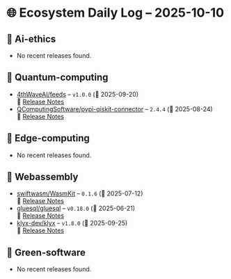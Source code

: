 # 🌐 Ecosystem Daily Log – 2025-10-10

## 🔹 Ai-ethics
- No recent releases found.

## 🔹 Quantum-computing
- [4thWaveAI/feeds](https://github.com/4thWaveAI/feeds/releases/tag/v1.0.0) – `v1.0.0` (📅 2025-09-20)  
  🔗 [Release Notes](https://github.com/4thWaveAI/feeds/releases/tag/v1.0.0)
- [QComputingSoftware/pypi-qiskit-connector](https://github.com/QComputingSoftware/pypi-qiskit-connector/releases/tag/2.4.4) – `2.4.4` (📅 2025-08-24)  
  🔗 [Release Notes](https://github.com/QComputingSoftware/pypi-qiskit-connector/releases/tag/2.4.4)

## 🔹 Edge-computing
- No recent releases found.

## 🔹 Webassembly
- [swiftwasm/WasmKit](https://github.com/swiftwasm/WasmKit/releases/tag/0.1.6) – `0.1.6` (📅 2025-07-12)  
  🔗 [Release Notes](https://github.com/swiftwasm/WasmKit/releases/tag/0.1.6)
- [gluesql/gluesql](https://github.com/gluesql/gluesql/releases/tag/v0.18.0) – `v0.18.0` (📅 2025-06-21)  
  🔗 [Release Notes](https://github.com/gluesql/gluesql/releases/tag/v0.18.0)
- [klyx-dev/klyx](https://github.com/klyx-dev/klyx/releases/tag/v1.8.0) – `v1.8.0` (📅 2025-09-25)  
  🔗 [Release Notes](https://github.com/klyx-dev/klyx/releases/tag/v1.8.0)

## 🔹 Green-software
- No recent releases found.